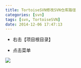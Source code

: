 ```yaml
---
title: TortoiseSVN修改SVN仓库路径
categories: [svn]
tags: [svn, TortoiseSVN]
date: 2014-12-06 17:47:13
---
```


-   右击【项目根目录】

-   点击菜单

![](/img/TortoiseSVN修改SVN仓库路径-01.png)
